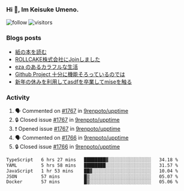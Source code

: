 ### Hi 👋, Im Keisuke Umeno.

<!--
**9renpoto/9renpoto** is a ✨ _special_ ✨ repository because its `README.md` (this file) appears on your GitHub profile.

Here are some ideas to get you started:

- 🔭 I’m currently working on ...
- 🌱 I’m currently learning ...
- 👯 I’m looking to collaborate on ...
- 🤔 I’m looking for help with ...
- 💬 Ask me about ...
- 📫 How to reach me: ...
- 😄 Pronouns: ...
- ⚡ Fun fact: ...
-->

![follow](https://img.shields.io/github/followers/9renpoto?label=Follow&style=social)
![visitors](https://komarev.com/ghpvc/?username=9renpoto&label=Profile%20views&color=0e75b6&style=flat)

### Blogs posts

<!-- BLOG-POST-LIST:START -->
- [紙の本を読む](https://9renpoto.win/entry/2024/02/25/reading-papar-book)
- [ROLLCAKE株式会社にJoinしました](https://9renpoto.win/entry/2024/02/11/join)
- [eza のあるカラフルな生活](https://9renpoto.win/entry/2024/02/01/eza)
- [Github Project 十分に機能そろっているのでは](https://9renpoto.win/entry/2024/01/14/gh-projects)
- [新年の休みを利用してasdfを卒業してmiseを触る](https://9renpoto.win/entry/2024/01/07/mise)
<!-- BLOG-POST-LIST:END -->

### Activity

<!--START_SECTION:activity-->
1. 🗣 Commented on [#1767](https://github.com/9renpoto/upptime/issues/1767#issuecomment-1998855403) in [9renpoto/upptime](https://github.com/9renpoto/upptime)
2. 🔒 Closed issue [#1767](https://github.com/9renpoto/upptime/issues/1767) in [9renpoto/upptime](https://github.com/9renpoto/upptime)
3. ❗ Opened issue [#1767](https://github.com/9renpoto/upptime/issues/1767) in [9renpoto/upptime](https://github.com/9renpoto/upptime)
4. 🗣 Commented on [#1766](https://github.com/9renpoto/upptime/issues/1766#issuecomment-1998837062) in [9renpoto/upptime](https://github.com/9renpoto/upptime)
5. 🔒 Closed issue [#1766](https://github.com/9renpoto/upptime/issues/1766) in [9renpoto/upptime](https://github.com/9renpoto/upptime)
<!--END_SECTION:activity-->

<!--START_SECTION:waka-->

```txt
TypeScript   6 hrs 27 mins   ████████▓░░░░░░░░░░░░░░░░   34.18 %
YAML         5 hrs 58 mins   ████████░░░░░░░░░░░░░░░░░   31.57 %
JavaScript   1 hr 53 mins    ██▓░░░░░░░░░░░░░░░░░░░░░░   10.04 %
JSON         57 mins         █▒░░░░░░░░░░░░░░░░░░░░░░░   05.07 %
Docker       57 mins         █▒░░░░░░░░░░░░░░░░░░░░░░░   05.06 %
```

<!--END_SECTION:waka-->
